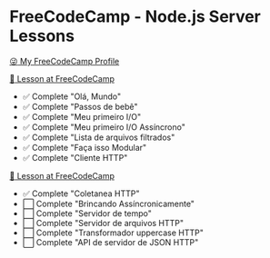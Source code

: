 # FreeCodeCamp - Node.js Server Lessons

[:stuck_out_tongue_winking_eye: My FreeCodeCamp Profile](https://www.freecodecamp.com/weslleynasrocha)

[:green_book: Lesson at FreeCodeCamp](https://www.freecodecamp.com/challenges/start-a-nodejs-server)

- :white_check_mark: Complete "Olá, Mundo"
- :white_check_mark: Complete "Passos de bebê"
- :white_check_mark: Complete "Meu primeiro I/O"
- :white_check_mark: Complete "Meu primeiro I/O Assíncrono"
- :white_check_mark: Complete "Lista de arquivos filtrados"
- :white_check_mark: Complete "Faça isso Modular"
- :white_check_mark: Complete "Cliente HTTP"

[:green_book: Lesson at FreeCodeCamp](https://www.freecodecamp.com/challenges/continue-working-with-nodejs-servers)

- :white_check_mark: Complete "Coletanea HTTP"
- :white_large_square: Complete "Brincando Assíncronicamente"
- :white_large_square: Complete "Servidor de tempo"
- :white_large_square: Complete "Servidor de arquivos HTTP"
- :white_large_square: Complete "Transformador uppercase HTTP"
- :white_large_square: Complete "API de servidor de JSON HTTP"
